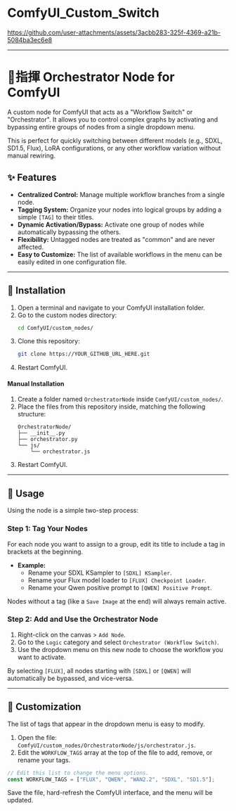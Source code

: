 # ComfyUI_Custom_Switch

https://github.com/user-attachments/assets/3acbb283-325f-4369-a21b-5084ba3ec6e8

-----

# 🧑‍指揮 Orchestrator Node for ComfyUI

A custom node for ComfyUI that acts as a "Workflow Switch" or "Orchestrator". It allows you to control complex graphs by activating and bypassing entire groups of nodes from a single dropdown menu.

This is perfect for quickly switching between different models (e.g., SDXL, SD1.5, Flux), LoRA configurations, or any other workflow variation without manual rewiring.

## ✨ Features

  * **Centralized Control:** Manage multiple workflow branches from a single node.
  * **Tagging System:** Organize your nodes into logical groups by adding a simple `[TAG]` to their titles.
  * **Dynamic Activation/Bypass:** Activate one group of nodes while automatically bypassing the others.
  * **Flexibility:** Untagged nodes are treated as "common" and are never affected.
  * **Easy to Customize:** The list of available workflows in the menu can be easily edited in one configuration file.

-----

## 💾 Installation

1.  Open a terminal and navigate to your ComfyUI installation folder.
2.  Go to the custom nodes directory:
    ```bash
    cd ComfyUI/custom_nodes/
    ```
3.  Clone this repository:
    ```bash
    git clone https://YOUR_GITHUB_URL_HERE.git
    ```
4.  Restart ComfyUI.

#### Manual Installation

1.  Create a folder named `OrchestratorNode` inside `ComfyUI/custom_nodes/`.
2.  Place the files from this repository inside, matching the following structure:
    ```
    OrchestratorNode/
    ├── __init__.py
    ├── orchestrator.py
    └── js/
        └── orchestrator.js
    ```
3.  Restart ComfyUI.

-----

## 🚀 Usage

Using the node is a simple two-step process:

### Step 1: Tag Your Nodes

For each node you want to assign to a group, edit its title to include a tag in brackets at the beginning.

  * **Example:**
      * Rename your SDXL KSampler to `[SDXL] KSampler`.
      * Rename your Flux model loader to `[FLUX] Checkpoint Loader`.
      * Rename your Qwen positive prompt to `[QWEN] Positive Prompt`.

Nodes without a tag (like a `Save Image` at the end) will always remain active.

### Step 2: Add and Use the Orchestrator Node

1.  Right-click on the canvas \> `Add Node`.
2.  Go to the `Logic` category and select `Orchestrator (Workflow Switch)`.
3.  Use the dropdown menu on this new node to choose the workflow you want to activate.

By selecting `[FLUX]`, all nodes starting with `[SDXL]` or `[QWEN]` will automatically be bypassed, and vice-versa.

-----

## 🔧 Customization

The list of tags that appear in the dropdown menu is easy to modify.

1.  Open the file: `ComfyUI/custom_nodes/OrchestratorNode/js/orchestrator.js`.
2.  Edit the `WORKFLOW_TAGS` array at the top of the file to add, remove, or rename your tags.

<!-- end list -->

```javascript
// Edit this list to change the menu options.
const WORKFLOW_TAGS = ["FLUX", "QWEN", "WAN2.2", "SDXL", "SD1.5"];
```

Save the file, hard-refresh the ComfyUI interface, and the menu will be updated.


